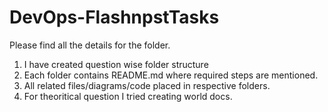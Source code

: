 # DevOps-FlashnpstTasks

Please find all the details for the folder.

1. I have created question wise folder structure
2. Each folder contains README.md where required steps are mentioned.
3. All related files/diagrams/code placed in respective folders.
4. For theoritical question I tried creating world docs.